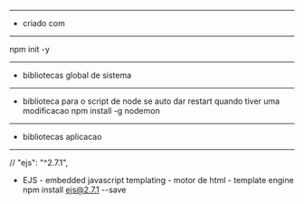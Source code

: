 --- ---------------------------------------------------
- criado com
--- ---------------------------------------------------
npm init -y

--- ---------------------------------------------------
- bibliotecas global de sistema
--- ---------------------------------------------------
- biblioteca para o script de node se auto dar restart quando tiver uma modificacao
 npm install -g nodemon 

 --- ---------------------------------------------------
 - bibliotecas aplicacao
 --- ---------------------------------------------------

// "ejs": "^2.7.1",
- EJS - embedded javascript templating -  motor de html - template engine
npm install ejs@2.7.1 --save



